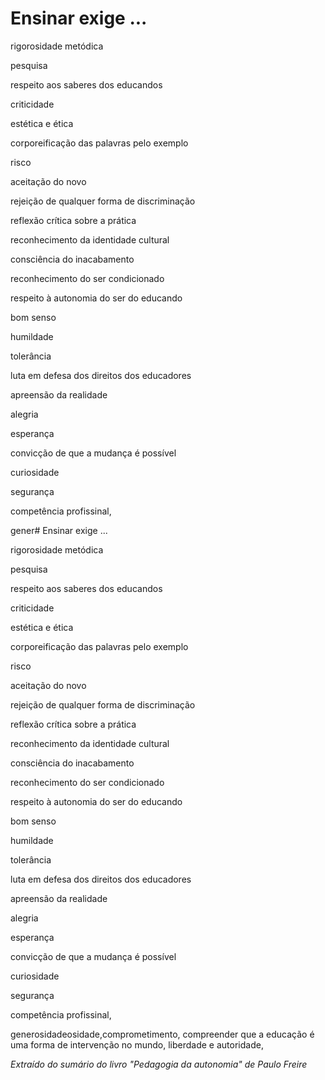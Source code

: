 # Ensinar exige ...

rigorosidade metódica

pesquisa

respeito aos saberes dos educandos

criticidade

estética e ética

corporeificação das palavras pelo exemplo

risco

aceitação do novo

rejeição de qualquer forma de discriminação

reflexão crítica sobre a prática

reconhecimento da identidade cultural

consciência do inacabamento

reconhecimento do ser condicionado

respeito à autonomia do ser do educando

bom senso

humildade


tolerância

luta em defesa dos direitos dos educadores

apreensão da realidade


alegria

esperança

convicção de que a mudança é possível

curiosidade

segurança


competência profissinal,





gener# Ensinar exige ...

rigorosidade metódica

pesquisa

respeito aos saberes dos educandos

criticidade

estética e ética

corporeificação das palavras pelo exemplo

risco

aceitação do novo

rejeição de qualquer forma de discriminação

reflexão crítica sobre a prática

reconhecimento da identidade cultural

consciência do inacabamento

reconhecimento do ser condicionado

respeito à autonomia do ser do educando

bom senso

humildade


tolerância

luta em defesa dos direitos dos educadores

apreensão da realidade


alegria

esperança

convicção de que a mudança é possível

curiosidade

segurança


competência profissinal,





generosidadeosidade,comprometimento, compreender que a educação é uma forma de intervenção no mundo, liberdade e autoridade,



_Extraído do sumário do livro "Pedagogia da autonomia" de Paulo Freire_
